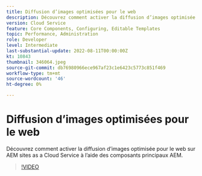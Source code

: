 ```yaml
---
title: Diffusion d’images optimisées pour le web
description: Découvrez comment activer la diffusion d’images optimisée pour le web sur AEM sites as a Cloud Service à l’aide des composants principaux AEM.
version: Cloud Service
feature: Core Components, Configuring, Editable Templates
topic: Performance, Administration
role: Developer
level: Intermediate
last-substantial-update: 2022-08-11T00:00:00Z
kt: 10843
thumbnail: 346064.jpeg
source-git-commit: db76980966ece967af23c1e6423c5773c851f469
workflow-type: tm+mt
source-wordcount: '46'
ht-degree: 0%

---
```



# Diffusion d’images optimisées pour le web

Découvrez comment activer la diffusion d’images optimisée pour le web sur AEM sites as a Cloud Service à l’aide des composants principaux AEM.

>[!VIDEO](https://video.tv.adobe.com/v/346064/?quality=12&learn=on)
